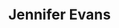 ---
title: "Jennifer Evans"
presenter_id: jennifer_evans
position: Postdoctoral Fellow
start_date: 2011
end_date: 2015
email: 
phone: 
photo: assets/images/jwe-cropped-Nov09.png
status: former
layout: member 
---